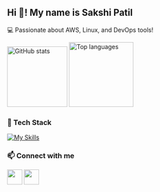 <h2 align="left">Hi 👋! My name is Sakshi Patil </h2>
<p align="left">💻 Passionate about AWS, Linux, and DevOps tools!</p>

<div align="left">
  <img src="https://github-readme-stats.vercel.app/api?username=SakshiPPatil&hide_title=false&hide_rank=false&show_icons=true&include_all_commits=true&count_private=true&theme=radical&locale=en&hide_border=false" height="140" alt="GitHub stats" />
  <img src="https://github-readme-stats.vercel.app/api/top-langs?username=SakshiPPatil&layout=compact&langs_count=6&theme=radical&hide_border=false" height="150" alt="Top languages" />  
</div>


###
<div align="left">
  <h3>🔧 Tech Stack</h3>
 
  [![My Skills](https://skillicons.dev/icons?i=linux,aws,terraform,docker,kubernetes,ansible,git,github&theme=light)]()
  </div>

###
<div align="left">
  <h3>📫 Connect with me</h3>
  <a href="mailto:patilsakshi7158@gmail.com"><img src="https://img.shields.io/static/v1?message=Gmail&logo=gmail&label=&color=D14836&logoColor=white&style=for-the-badge" height="35" /></a>
  <a href="https://www.linkedin.com/in/patilsakshi7158/"><img src="https://img.shields.io/static/v1?message=LinkedIn&logo=linkedin&label=&color=0077B5&logoColor=white&style=for-the-badge" height="35" /></a>
</div>
